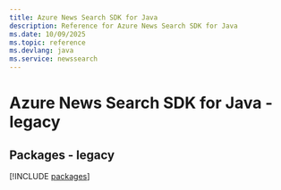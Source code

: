 ```yaml
---
title: Azure News Search SDK for Java
description: Reference for Azure News Search SDK for Java
ms.date: 10/09/2025
ms.topic: reference
ms.devlang: java
ms.service: newssearch
---
```

# Azure News Search SDK for Java - legacy
## Packages - legacy
[!INCLUDE [packages](news-search-index.md)]